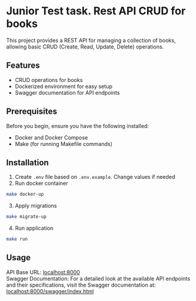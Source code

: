 # Junior Test task. Rest API CRUD for books

This project provides a REST API for managing a collection of books, allowing basic CRUD (Create, Read, Update, Delete) operations. 

## Features

- CRUD operations for books
- Dockerized environment for easy setup
- Swagger documentation for API endpoints

## Prerequisites

Before you begin, ensure you have the following installed:
- Docker and Docker Compose
- Make (for running Makefile commands)

## Installation

1. Create `.env` file based on `.env.example`. Change values if needed
2. Run docker container

```bash
make docker-up
```

3. Apply migrations

```bash
make migrate-up
```

4. Run application

```bash
make run
```

## Usage

API Base URL: [localhost:8000](http://localhost:8000)\
Swagger Documentation: For a detailed look at the available API endpoints and their specifications, visit the Swagger documentation at: [localhost:8000/swagger/index.html](http://localhost:8000/swagger/index.html)